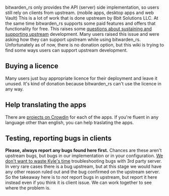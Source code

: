 bitwarden_rs only provides the API (server) side implementation, so users still rely on clients from upstream. (mobile apps, desktop apps and web Vault) This is a lot of work that is done upstream by 8bit Solutions LLC. At the same time bitwarden_rs supports some paid features and offers that functionality for free. This raises some [questions about sustaining and supporting upstream](https://github.com/dani-garcia/bitwarden_rs/issues/331) development. Many users raised this issue and were asking how they can support upstream while using bitwarden_rs. Unfortunately as of now, there is no donation option, but this wiki is trying to find some ways users can support upstream development.

## Buying a licence

Many users just buy appropriate licence for their deployment and leave it unused. It's kind of donation because bitwarden_rs can't use the licence in any way.

## Help translating the apps

There are [projects on Crowdin](https://crowdin.com/profile/kspearrin) for each of the apps. If you're fluent in any language other than english, you can help traslating the apps.

## Testing, reporting bugs in clients

**Please, always report any bugs found here first.** Chances are these aren't upstream bugs, but bugs in our implementation or in your configuration. [We don't want to waste Kyle's time](https://github.com/dani-garcia/bitwarden_rs/issues/336) troubleshooting bugs with 3rd party server. In very rare cases there is a bug upstream, but at this stage we would have any other reason ruled out and the bug confirmed on the upstream server. So the takeaway here is to _not_ report bugs in upstream, but report it here instead even if you think it is client issue. We can work together to see where the problem is.